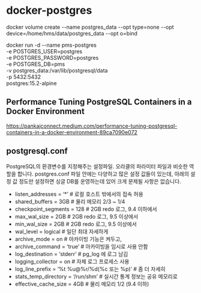 # docker-postgres


docker volume create --name postgres_data --opt type=none --opt device=/home/hms/data/postgres_data --opt o=bind



docker run  -d --name pms-postgres \
    -e  POSTGRES_USER=postgres \
    -e  POSTGRES_PASSWORD=postgres \
    -e  POSTGRES_DB=pms  \
    -v  postgres_data:/var/lib/postgresql/data \
    -p  5432:5432 \
    postgres:15.2-alpine
    




## Performance Tuning PostgreSQL Containers in a Docker Environment
https://pankajconnect.medium.com/performance-tuning-postgresql-containers-in-a-docker-environment-89ca7090e072


## postgresql.conf

PostgreSQL의 환경변수를 지정해주는 설정파일. 오라클의 파라미터 파일과 비슷한 역할을 합니다.
postgres.conf 파일 안에는 다양하고 많은 설정 값들이 있는데, 아래의 설정 값 정도만 설정하면 싱글 DB를 운영하는데 있어 크게 문제될 사항은 없습니다.

- listen_addresses = ‘*’ # 로컬 호스트 밖에서의 접속 허용
- shared_buffers = 3GB # 물리 메모리 2/3 ~ 1/4
- checkpoint_segments = 128 # 2GB redo 로그, 9.4 이하에서
- max_wal_size = 2GB # 2GB redo 로그, 9.5 이상에서
- min_wal_size = 2GB # 2GB redo 로그, 9.5 이상에서
- wal_level = logical # 일단 최대 자세하게
- archive_mode = on # 아카이빙 기능은 켜두고,
- archive_command = ‘true’ # 아카이빙을 임시로 사용 안함
- log_destination = ‘stderr’ # pg_log 에 로그 남김
- logging_collector = on # 자체 로그 프로세스 사용
- log_line_prefix = ‘%t %u@%r/%d(%c 또는 %p)’ # 좀 더 자세히
- stats_temp_directory = ‘/run/shm’ # 실시간 통계 정보는 공유 메모리로
- effective_cache_size = 4GB # 물리 메모리 1/2  (9.4 이하)
 
